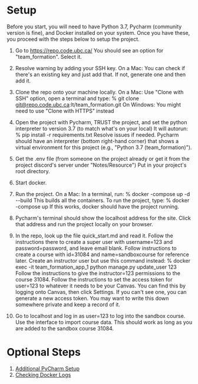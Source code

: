 # Setup

Before you start, you will need to have Python 3.7, Pycharm (community version is fine), and Docker installed on your system. Once you have these, you proceed with the steps below to setup the project.

1. Go to https://repo.code.ubc.ca/
You should see an option for "team_formation". 
Select it.

2. Resolve warning by adding your SSH key.
On a Mac: You can check if there's an existing key and just add that. If not, generate one and then add it.

3. Clone the repo onto your machine locally.
On a Mac: Use "Clone with SSH" option, open a terminal and type:
% git clone git@repo.code.ubc.ca:lt/team_formation.git
On Windows: You might need to use "Clone with HTTPS" instead

4. Open the project with Pycharm, TRUST the project, and set the python interpreter to version 3.7 (to match what's on your local)
It will autorun: 
% pip install -r requirements.txt
Resolve issues if needed.
Pycharm should have an interpreter (bottom right-hand corner) that shows a virtual environment for this project (e.g., "Python 3.7 (team_formation)").

5. Get the .env file (from someone on the project already or get it from the project discord's server under "Notes/Resource") 
Put in your project's root directory.

6. Start docker.

7. Run the project.
On a Mac: In a terminal, run:
% docker -compose up -d --build
This builds all the containers. To run the project, type:
% docker -compose up 
If this works, docker should have the project running.

8. Pycharm's terminal should show the localhost address for the site.
Click that address and run the project locally on your browser.

9. In the repo, look up the file quick_start.md and read it.
Follow the instructions there to create a super user with username=123 and password=password, and leave email blank.
Follow instructions to create a course with id=31084 and name=sandboxcourse for reference later.
Create an instructor user but use this command instead:
% docker exec -it team_formation_app_1 python manage.py update_user 123
Follow the instructions to give the instructor=123 permissions to the course 31084.
Follow the instructions to set the access token for user=123 to whatever it needs to be your Canvas. You can find this by logging onto Canvas, then click Settings. If you can't see one, you can generate a new access token. You may want to write this down somewhere private and keep a record of it.

10. Go to localhost and log in as user=123 to log into the sandbox course.
Use the interface to import course data.
This should work as long as you are added to the sandbox course 31084.

# Optional Steps
1. [Additional PyCharm Setup](dependencies.md)
2. [Checking Docker Logs](logs.md)
